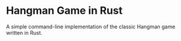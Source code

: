 # Hangman Game in Rust

A simple command-line implementation of the classic Hangman game written in Rust.
